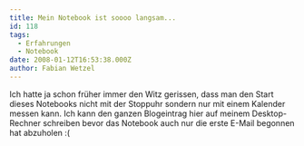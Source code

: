 ```yaml
---
title: Mein Notebook ist soooo langsam...
id: 118
tags:
  - Erfahrungen
  - Notebook
date: 2008-01-12T16:53:38.000Z
author: Fabian Wetzel
---
```


Ich hatte ja schon fr&#252;her immer den Witz gerissen, dass man den Start dieses Notebooks nicht mit der Stoppuhr sondern nur mit einem Kalender messen kann. Ich kann den ganzen Blogeintrag hier auf meinem Desktop-Rechner schreiben bevor das Notebook auch nur die erste E-Mail begonnen hat abzuholen :(
